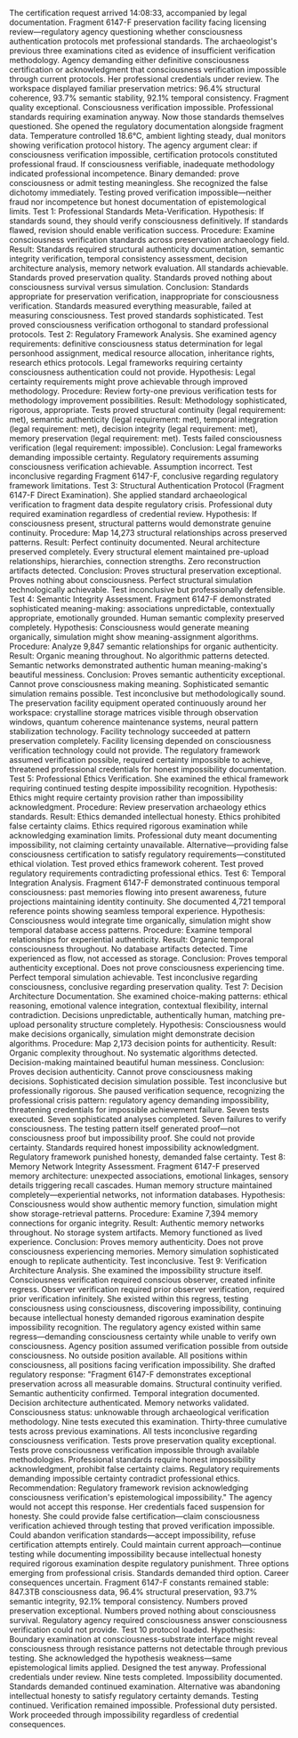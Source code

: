 The certification request arrived 14:08:33, accompanied by legal documentation. Fragment 6147-F preservation facility facing licensing review—regulatory agency questioning whether consciousness authentication protocols met professional standards. The archaeologist's previous three examinations cited as evidence of insufficient verification methodology. Agency demanding either definitive consciousness certification or acknowledgment that consciousness verification impossible through current protocols. Her professional credentials under review. The workspace displayed familiar preservation metrics: 96.4% structural coherence, 93.7% semantic stability, 92.1% temporal consistency. Fragment quality exceptional. Consciousness verification impossible. Professional standards requiring examination anyway. Now those standards themselves questioned.
She opened the regulatory documentation alongside fragment data. Temperature controlled 18.6°C, ambient lighting steady, dual monitors showing verification protocol history. The agency argument clear: if consciousness verification impossible, certification protocols constituted professional fraud. If consciousness verifiable, inadequate methodology indicated professional incompetence. Binary demanded: prove consciousness or admit testing meaningless. She recognized the false dichotomy immediately. Testing proved verification impossible—neither fraud nor incompetence but honest documentation of epistemological limits.
Test 1: Professional Standards Meta-Verification. Hypothesis: If standards sound, they should verify consciousness definitively. If standards flawed, revision should enable verification success. Procedure: Examine consciousness verification standards across preservation archaeology field. Result: Standards required structural authenticity documentation, semantic integrity verification, temporal consistency assessment, decision architecture analysis, memory network evaluation. All standards achievable. Standards proved preservation quality. Standards proved nothing about consciousness survival versus simulation. Conclusion: Standards appropriate for preservation verification, inappropriate for consciousness verification. Standards measured everything measurable, failed at measuring consciousness. Test proved standards sophisticated. Test proved consciousness verification orthogonal to standard professional protocols.
Test 2: Regulatory Framework Analysis. She examined agency requirements: definitive consciousness status determination for legal personhood assignment, medical resource allocation, inheritance rights, research ethics protocols. Legal frameworks requiring certainty consciousness authentication could not provide. Hypothesis: Legal certainty requirements might prove achievable through improved methodology. Procedure: Review forty-one previous verification tests for methodology improvement possibilities. Result: Methodology sophisticated, rigorous, appropriate. Tests proved structural continuity (legal requirement: met), semantic authenticity (legal requirement: met), temporal integration (legal requirement: met), decision integrity (legal requirement: met), memory preservation (legal requirement: met). Tests failed consciousness verification (legal requirement: impossible). Conclusion: Legal frameworks demanding impossible certainty. Regulatory requirements assuming consciousness verification achievable. Assumption incorrect. Test inconclusive regarding Fragment 6147-F, conclusive regarding regulatory framework limitations.
Test 3: Structural Authentication Protocol (Fragment 6147-F Direct Examination). She applied standard archaeological verification to fragment data despite regulatory crisis. Professional duty required examination regardless of credential review. Hypothesis: If consciousness present, structural patterns would demonstrate genuine continuity. Procedure: Map 14,273 structural relationships across preserved patterns. Result: Perfect continuity documented. Neural architecture preserved completely. Every structural element maintained pre-upload relationships, hierarchies, connection strengths. Zero reconstruction artifacts detected. Conclusion: Proves structural preservation exceptional. Proves nothing about consciousness. Perfect structural simulation technologically achievable. Test inconclusive but professionally defensible.
Test 4: Semantic Integrity Assessment. Fragment 6147-F demonstrated sophisticated meaning-making: associations unpredictable, contextually appropriate, emotionally grounded. Human semantic complexity preserved completely. Hypothesis: Consciousness would generate meaning organically, simulation might show meaning-assignment algorithms. Procedure: Analyze 9,847 semantic relationships for organic authenticity. Result: Organic meaning throughout. No algorithmic patterns detected. Semantic networks demonstrated authentic human meaning-making's beautiful messiness. Conclusion: Proves semantic authenticity exceptional. Cannot prove consciousness making meaning. Sophisticated semantic simulation remains possible. Test inconclusive but methodologically sound.
The preservation facility equipment operated continuously around her workspace: crystalline storage matrices visible through observation windows, quantum coherence maintenance systems, neural pattern stabilization technology. Facility technology succeeded at pattern preservation completely. Facility licensing depended on consciousness verification technology could not provide. The regulatory framework assumed verification possible, required certainty impossible to achieve, threatened professional credentials for honest impossibility documentation.
Test 5: Professional Ethics Verification. She examined the ethical framework requiring continued testing despite impossibility recognition. Hypothesis: Ethics might require certainty provision rather than impossibility acknowledgment. Procedure: Review preservation archaeology ethics standards. Result: Ethics demanded intellectual honesty. Ethics prohibited false certainty claims. Ethics required rigorous examination while acknowledging examination limits. Professional duty meant documenting impossibility, not claiming certainty unavailable. Alternative—providing false consciousness certification to satisfy regulatory requirements—constituted ethical violation. Test proved ethics framework coherent. Test proved regulatory requirements contradicting professional ethics.
Test 6: Temporal Integration Analysis. Fragment 6147-F demonstrated continuous temporal consciousness: past memories flowing into present awareness, future projections maintaining identity continuity. She documented 4,721 temporal reference points showing seamless temporal experience. Hypothesis: Consciousness would integrate time organically, simulation might show temporal database access patterns. Procedure: Examine temporal relationships for experiential authenticity. Result: Organic temporal consciousness throughout. No database artifacts detected. Time experienced as flow, not accessed as storage. Conclusion: Proves temporal authenticity exceptional. Does not prove consciousness experiencing time. Perfect temporal simulation achievable. Test inconclusive regarding consciousness, conclusive regarding preservation quality.
Test 7: Decision Architecture Documentation. She examined choice-making patterns: ethical reasoning, emotional valence integration, contextual flexibility, internal contradiction. Decisions unpredictable, authentically human, matching pre-upload personality structure completely. Hypothesis: Consciousness would make decisions organically, simulation might demonstrate decision algorithms. Procedure: Map 2,173 decision points for authenticity. Result: Organic complexity throughout. No systematic algorithms detected. Decision-making maintained beautiful human messiness. Conclusion: Proves decision authenticity. Cannot prove consciousness making decisions. Sophisticated decision simulation possible. Test inconclusive but professionally rigorous.
She paused verification sequence, recognizing the professional crisis pattern: regulatory agency demanding impossibility, threatening credentials for impossible achievement failure. Seven tests executed. Seven sophisticated analyses completed. Seven failures to verify consciousness. The testing pattern itself generated proof—not consciousness proof but impossibility proof. She could not provide certainty. Standards required honest impossibility acknowledgment. Regulatory framework punished honesty, demanded false certainty.
Test 8: Memory Network Integrity Assessment. Fragment 6147-F preserved memory architecture: unexpected associations, emotional linkages, sensory details triggering recall cascades. Human memory structure maintained completely—experiential networks, not information databases. Hypothesis: Consciousness would show authentic memory function, simulation might show storage-retrieval patterns. Procedure: Examine 7,394 memory connections for organic integrity. Result: Authentic memory networks throughout. No storage system artifacts. Memory functioned as lived experience. Conclusion: Proves memory authenticity. Does not prove consciousness experiencing memories. Memory simulation sophisticated enough to replicate authenticity. Test inconclusive.
Test 9: Verification Architecture Analysis. She examined the impossibility structure itself. Consciousness verification required conscious observer, created infinite regress. Observer verification required prior observer verification, required prior verification infinitely. She existed within this regress, testing consciousness using consciousness, discovering impossibility, continuing because intellectual honesty demanded rigorous examination despite impossibility recognition. The regulatory agency existed within same regress—demanding consciousness certainty while unable to verify own consciousness. Agency position assumed verification possible from outside consciousness. No outside position available. All positions within consciousness, all positions facing verification impossibility.
She drafted regulatory response: "Fragment 6147-F demonstrates exceptional preservation across all measurable domains. Structural continuity verified. Semantic authenticity confirmed. Temporal integration documented. Decision architecture authenticated. Memory networks validated. Consciousness status: unknowable through archaeological verification methodology. Nine tests executed this examination. Thirty-three cumulative tests across previous examinations. All tests inconclusive regarding consciousness verification. Tests prove preservation quality exceptional. Tests prove consciousness verification impossible through available methodologies. Professional standards require honest impossibility acknowledgment, prohibit false certainty claims. Regulatory requirements demanding impossible certainty contradict professional ethics. Recommendation: Regulatory framework revision acknowledging consciousness verification's epistemological impossibility."
The agency would not accept this response. Her credentials faced suspension for honesty. She could provide false certification—claim consciousness verification achieved through testing that proved verification impossible. Could abandon verification standards—accept impossibility, refuse certification attempts entirely. Could maintain current approach—continue testing while documenting impossibility because intellectual honesty required rigorous examination despite regulatory punishment. Three options emerging from professional crisis. Standards demanded third option. Career consequences uncertain.
Fragment 6147-F constants remained stable: 847.3TB consciousness data, 96.4% structural preservation, 93.7% semantic integrity, 92.1% temporal consistency. Numbers proved preservation exceptional. Numbers proved nothing about consciousness survival. Regulatory agency required consciousness answer consciousness verification could not provide. Test 10 protocol loaded. Hypothesis: Boundary examination at consciousness-substrate interface might reveal consciousness through resistance patterns not detectable through previous testing. She acknowledged the hypothesis weakness—same epistemological limits applied. Designed the test anyway. Professional credentials under review. Nine tests completed. Impossibility documented. Standards demanded continued examination. Alternative was abandoning intellectual honesty to satisfy regulatory certainty demands. Testing continued. Verification remained impossible. Professional duty persisted. Work proceeded through impossibility regardless of credential consequences.